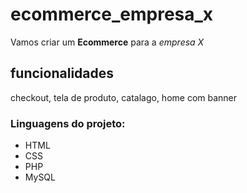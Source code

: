 # ecommerce_empresa_x
Vamos criar um **Ecommerce** para a *empresa X*

## funcionalidades
checkout, tela de produto, catalago, home com banner

### Linguagens do projeto:
* HTML
* CSS
* PHP
* MySQL